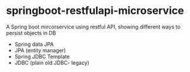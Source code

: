 # springboot-restfulapi-microservice
A Spring boot mircorservice using restful API, showing different ways to persist objects in DB </br>
* Spring data JPA
* JPA (entity manager)
* Spring JDBC Template
* JDBC (plain old JDBC- legacy)
